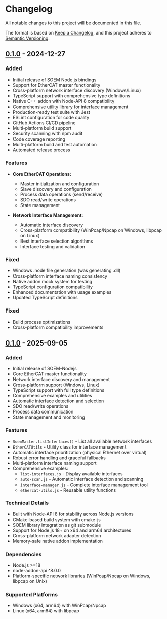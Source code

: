 # Changelog

All notable changes to this project will be documented in this file.

The format is based on [Keep a Changelog](https://keepachangelog.com/en/1.0.0/),
and this project adheres to [Semantic Versioning](https://semver.org/spec/v2.0.0.html).

## [0.1.0] - 2024-12-27

### Added
- Initial release of SOEM Node.js bindings
- Support for EtherCAT master functionality
- Cross-platform network interface discovery (Windows/Linux)
- TypeScript support with comprehensive type definitions
- Native C++ addon with Node-API 8 compatibility
- Comprehensive utility library for interface management
- Production-ready test suite with Jest
- ESLint configuration for code quality
- GitHub Actions CI/CD pipeline
- Multi-platform build support
- Security scanning with npm audit
- Code coverage reporting
- Multi-platform build and test automation
- Automated release process

### Features
- **Core EtherCAT Operations:**
  - Master initialization and configuration
  - Slave discovery and configuration
  - Process data operations (send/receive)
  - SDO read/write operations
  - State management

- **Network Interface Management:**
  - Automatic interface discovery
  - Cross-platform compatibility (WinPcap/Npcap on Windows, libpcap on Linux)
  - Best interface selection algorithms
  - Interface testing and validation

### Fixed
- Windows .node file generation (was generating .dll)
- Cross-platform interface naming consistency
- Native addon mock system for testing
- TypeScript configuration compatibility
- Enhanced documentation with usage examples
- Updated TypeScript definitions

### Fixed
- Build process optimizations
- Cross-platform compatibility improvements

## [0.1.0] - 2025-09-05

### Added
- Initial release of SOEM-Nodejs
- Core EtherCAT master functionality
- Network interface discovery and management
- Cross-platform support (Windows, Linux)
- TypeScript support with full type definitions
- Comprehensive examples and utilities
- Automatic interface detection and selection
- SDO read/write operations
- Process data communication
- State management and monitoring

### Features
- `SoemMaster.listInterfaces()` - List all available network interfaces
- `EtherCATUtils` - Utility class for interface management
- Automatic interface prioritization (physical Ethernet over virtual)
- Robust error handling and graceful fallbacks
- Multi-platform interface naming support
- Comprehensive examples:
  - `list-interfaces.js` - Display available interfaces
  - `auto-scan.js` - Automatic interface detection and scanning
  - `interface-manager.js` - Complete interface management tool
  - `ethercat-utils.js` - Reusable utility functions

### Technical Details
- Built with Node-API 8 for stability across Node.js versions
- CMake-based build system with cmake-js
- SOEM library integration as git submodule
- Support for Node.js 18+ on x64 and arm64 architectures
- Cross-platform network adapter detection
- Memory-safe native addon implementation

### Dependencies
- Node.js >=18
- node-addon-api ^8.0.0
- Platform-specific network libraries (WinPcap/Npcap on Windows, libpcap on Unix)

### Supported Platforms
- Windows (x64, arm64) with WinPcap/Npcap
- Linux (x64, arm64) with libpcap

[Unreleased]: https://github.com/MXASoundNDEv/SOEM-Nodejs/compare/v0.1.0...HEAD
[0.1.0]: https://github.com/MXASoundNDEv/SOEM-Nodejs/releases/tag/v0.1.0
